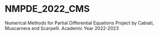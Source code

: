 # NMPDE_2022_CMS
Numerical Methods for Partial Differential Equations Project by Cabiati, Muscarnera and Scarpelli. Academic Year 2022-2023
